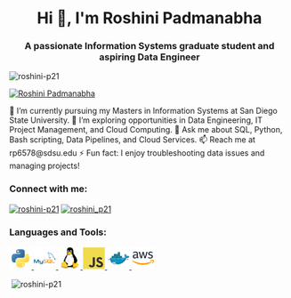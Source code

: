 <h1 align="center">Hi 👋, I'm Roshini Padmanabha</h1>
<h3 align="center">A passionate Information Systems graduate student and aspiring Data Engineer</h3>
<p align="left"> <img src="https://komarev.com/ghpvc/?username=roshini-p21&label=Profile%20views&color=0e75b6&style=flat" alt="roshini-p21" /> </p>
<p align="left"> <a href="https://linkedin.com/in/roshini-p21" target="blank"><img src="https://img.shields.io/badge/-Roshini%20Padmanabha-blue?style=for-the-badge&logo=Linkedin&logoColor=white" alt="Roshini Padmanabha" /></a> </p>
🔭 I’m currently pursuing my Masters in Information Systems at San Diego State University.
🌱 I’m exploring opportunities in Data Engineering, IT Project Management, and Cloud Computing.
💬 Ask me about SQL, Python, Bash scripting, Data Pipelines, and Cloud Services.
📫 Reach me at rp6578@sdsu.edu
⚡ Fun fact: I enjoy troubleshooting data issues and managing projects!
<h3 align="left">Connect with me:</h3>
<p align="left">
<a href="https://linkedin.com/in/roshini-p21" target="blank"><img align="center" src="https://raw.githubusercontent.com/rahuldkjain/github-profile-readme-generator/master/src/images/icons/Social/linked-in-alt.svg" alt="roshini-p21" height="30" width="40" /></a>
<a href="https://instagram.com/roshini_p21" target="blank"><img align="center" src="https://raw.githubusercontent.com/rahuldkjain/github-profile-readme-generator/master/src/images/icons/Social/instagram.svg" alt="roshini_p21" height="30" width="40" /></a>
</p>
<h3 align="left">Languages and Tools:</h3>
<p align="left"> 
  <a href="https://www.python.org" target="_blank"> <img src="https://raw.githubusercontent.com/devicons/devicon/master/icons/python/python-original.svg" alt="python" width="40" height="40"/> </a> 
  <a href="https://www.w3schools.com/sql/" target="_blank"> <img src="https://raw.githubusercontent.com/devicons/devicon/master/icons/mysql/mysql-original-wordmark.svg" alt="mysql" width="40" height="40"/> </a> 
  <a href="https://www.linux.org/" target="_blank"> <img src="https://raw.githubusercontent.com/devicons/devicon/master/icons/linux/linux-original.svg" alt="linux" width="40" height="40"/> </a> 
  <a href="https://www.javascript.com/" target="_blank"> <img src="https://raw.githubusercontent.com/devicons/devicon/master/icons/javascript/javascript-original.svg" alt="javascript" width="40" height="40"/> </a> 
  <a href="https://www.docker.com/" target="_blank"> <img src="https://raw.githubusercontent.com/devicons/devicon/master/icons/docker/docker-original.svg" alt="docker" width="40" height="40"/> </a> 
  <a href="https://aws.amazon.com/" target="_blank"> <img src="https://raw.githubusercontent.com/devicons/devicon/master/icons/amazonwebservices/amazonwebservices-original-wordmark.svg" alt="aws" width="40" height="40"/> </a> 
</p>
<p>&nbsp;<img align="center" src="https://github-readme-stats.vercel.app/api?username=roshinip21&show_icons=true&locale=en" alt="roshini-p21" /></p>
